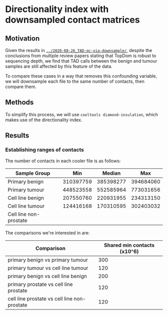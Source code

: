 # Directionality index with downsampled contact matrices

## Motivation

Given the results in [`../2020-08-26_TAD-qc-via-downsample/`](../2020-08-26_TAD-qc-via-downsample/), despite the conclusions from multiple review papers stating that TopDom is robust to sequencing depth, we find that TAD calls between the benign and tumour samples are still affected by this feature of the data.

To compare these cases in a way that removes this confounding variable, we will downsample each file to the same number of contacts, then compare them.

## Methods

To simplify this process, we will use `cooltools diamond-insulation`, which makes use of the directionality index.

## Results

### Establishing ranges of contacts

The number of contacts in each cooler file is as follows:

| Sample Group | Min | Median | Max |
| ------------ | --- | ------ | --- |
| Primary benign | 310397759 | 385398277 | 394684060 |
| Primary tumour | 448523558 | 552585964 | 773031656 |
| Cell line benign | 207550760 | 220931955 | 234313150 |
| Cell line tumour | 124416168 | 170310595 | 302403032 |
| Cell line non-prostate | | |

The comparisons we're interested in are:

| Comparison | Shared min contacts (x10^6) |
| ---------- | --------------------------- |
| primary benign vs primary tumour | 300 |
| primary tumour vs cell line tumour | 120 |
| primary benign vs cell line benign | 200 |
| primary prostate vs cell line prostate | 120 |
| cell line prostate vs cell line non-prostate | 120 |

